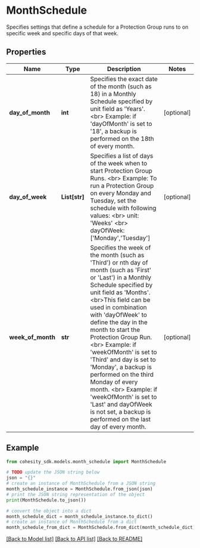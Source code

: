 # MonthSchedule

Specifies settings that define a schedule for a Protection Group runs to on specific week and specific days of that week.

## Properties

Name | Type | Description | Notes
------------ | ------------- | ------------- | -------------
**day_of_month** | **int** | Specifies the exact date of the month (such as 18) in a Monthly Schedule specified by unit field as &#39;Years&#39;. &lt;br&gt; Example: if &#39;dayOfMonth&#39; is set to &#39;18&#39;, a backup is performed on the 18th of every month. | [optional] 
**day_of_week** | **List[str]** | Specifies a list of days of the week when to start Protection Group Runs. &lt;br&gt; Example: To run a Protection Group on every Monday and Tuesday, set the schedule with following values: &lt;br&gt;  unit: &#39;Weeks&#39; &lt;br&gt;  dayOfWeek: [&#39;Monday&#39;,&#39;Tuesday&#39;] | [optional] 
**week_of_month** | **str** | Specifies the week of the month (such as &#39;Third&#39;) or nth day of month (such as &#39;First&#39; or &#39;Last&#39;) in a Monthly Schedule specified by unit field as &#39;Months&#39;. &lt;br&gt;This field can be used in combination with &#39;dayOfWeek&#39; to define the day in the month to start the Protection Group Run. &lt;br&gt; Example: if &#39;weekOfMonth&#39; is set to &#39;Third&#39; and day is set to &#39;Monday&#39;, a backup is performed on the third Monday of every month. &lt;br&gt; Example: if &#39;weekOfMonth&#39; is set to &#39;Last&#39; and dayOfWeek is not set, a backup is performed on the last day of every month. | [optional] 

## Example

```python
from cohesity_sdk.models.month_schedule import MonthSchedule

# TODO update the JSON string below
json = "{}"
# create an instance of MonthSchedule from a JSON string
month_schedule_instance = MonthSchedule.from_json(json)
# print the JSON string representation of the object
print(MonthSchedule.to_json())

# convert the object into a dict
month_schedule_dict = month_schedule_instance.to_dict()
# create an instance of MonthSchedule from a dict
month_schedule_from_dict = MonthSchedule.from_dict(month_schedule_dict)
```
[[Back to Model list]](../README.md#documentation-for-models) [[Back to API list]](../README.md#documentation-for-api-endpoints) [[Back to README]](../README.md)


